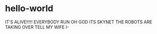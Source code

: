 # hello-world
IT'S ALIVE!!!!!
EVERYBODY RUN OH GOD ITS SKYNET THE ROBOTS ARE TAKING OVER TELL MY WIFE I-
